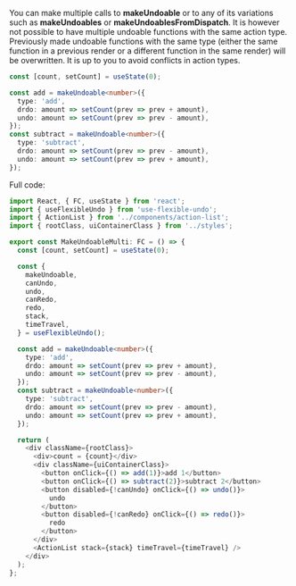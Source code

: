 You can make multiple calls to **makeUndoable** or to any of its variations such as **makeUndoables** or **makeUndoablesFromDispatch**. It is however not possible to have multiple undoable functions with the same action type. Previously made undoable functions with the same type (either the same function in a previous render or a different function in the same render) will be overwritten. It is up to you to avoid conflicts in action types.

```typescript
const [count, setCount] = useState(0);

const add = makeUndoable<number>({
  type: 'add',
  drdo: amount => setCount(prev => prev + amount),
  undo: amount => setCount(prev => prev - amount),
});
const subtract = makeUndoable<number>({
  type: 'subtract',
  drdo: amount => setCount(prev => prev - amount),
  undo: amount => setCount(prev => prev + amount),
});
```

Full code:

```typescript
import React, { FC, useState } from 'react';
import { useFlexibleUndo } from 'use-flexible-undo';
import { ActionList } from '../components/action-list';
import { rootClass, uiContainerClass } from '../styles';

export const MakeUndoableMulti: FC = () => {
  const [count, setCount] = useState(0);

  const {
    makeUndoable,
    canUndo,
    undo,
    canRedo,
    redo,
    stack,
    timeTravel,
  } = useFlexibleUndo();

  const add = makeUndoable<number>({
    type: 'add',
    drdo: amount => setCount(prev => prev + amount),
    undo: amount => setCount(prev => prev - amount),
  });
  const subtract = makeUndoable<number>({
    type: 'subtract',
    drdo: amount => setCount(prev => prev - amount),
    undo: amount => setCount(prev => prev + amount),
  });

  return (
    <div className={rootClass}>
      <div>count = {count}</div>
      <div className={uiContainerClass}>
        <button onClick={() => add(1)}>add 1</button>
        <button onClick={() => subtract(2)}>subtract 2</button>
        <button disabled={!canUndo} onClick={() => undo()}>
          undo
        </button>
        <button disabled={!canRedo} onClick={() => redo()}>
          redo
        </button>
      </div>
      <ActionList stack={stack} timeTravel={timeTravel} />
    </div>
  );
};
```

